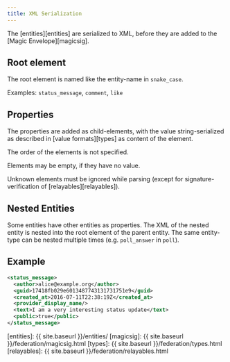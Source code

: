 ```yaml
---
title: XML Serialization
---
```


The [entities][entities] are serialized to XML, before they are added to the [Magic Envelope][magicsig].

## Root element

The root element is named like the entity-name in `snake_case`.

Examples: `status_message`, `comment`, `like`

## Properties

The properties are added as child-elements, with the value string-serialized as described in [value formats][types] as
content of the element.

The order of the elements is not specified.

Elements may be empty, if they have no value.

Unknown elements must be ignored while parsing (except for signature-verification of [relayables][relayables]).

## Nested Entities

Some entities have other entities as properties. The XML of the nested entity is nested into the root element of the
parent entity. The same entity-type can be nested multiple times (e.g. `poll_answer` in `poll`).

## Example

~~~xml
<status_message>
  <author>alice@example.org</author>
  <guid>17418fb029e6013487743131731751e9</guid>
  <created_at>2016-07-11T22:38:19Z</created_at>
  <provider_display_name/>
  <text>I am a very interesting status update</text>
  <public>true</public>
</status_message>
~~~

[entities]: {{ site.baseurl }}/entities/
[magicsig]: {{ site.baseurl }}/federation/magicsig.html
[types]: {{ site.baseurl }}/federation/types.html
[relayables]: {{ site.baseurl }}/federation/relayables.html

